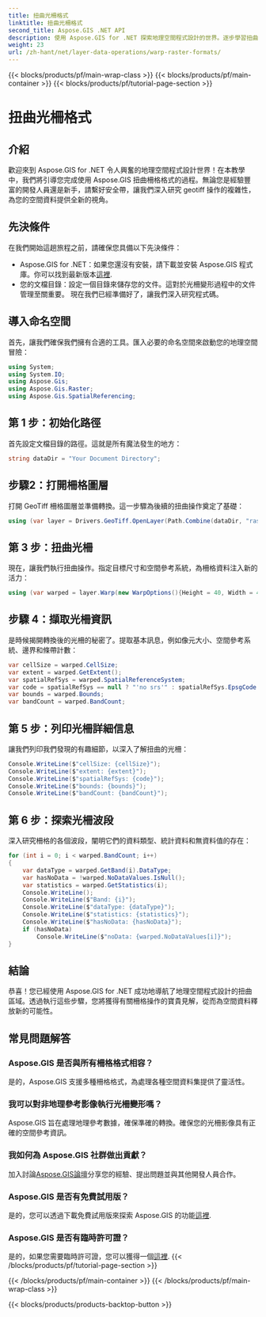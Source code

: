 ```yaml
---
title: 扭曲光柵格式
linktitle: 扭曲光柵格式
second_title: Aspose.GIS .NET API
description: 使用 Aspose.GIS for .NET 探索地理空間程式設計的世界。逐步學習扭曲柵格格式以增強空間資料視覺化。
weight: 23
url: /zh-hant/net/layer-data-operations/warp-raster-formats/
---
```


{{< blocks/products/pf/main-wrap-class >}}
{{< blocks/products/pf/main-container >}}
{{< blocks/products/pf/tutorial-page-section >}}

# 扭曲光柵格式

## 介紹
歡迎來到 Aspose.GIS for .NET 令人興奮的地理空間程式設計世界！在本教學中，我們將引導您完成使用 Aspose.GIS 扭曲柵格格式的過程。無論您是經驗豐富的開發人員還是新手，請繫好安全帶，讓我們深入研究 geotiff 操作的複雜性，為您的空間資料提供全新的視角。
## 先決條件
在我們開始這趟旅程之前，請確保您具備以下先決條件：
-  Aspose.GIS for .NET：如果您還沒有安裝，請下載並安裝 Aspose.GIS 程式庫。你可以找到最新版本[這裡](https://releases.aspose.com/gis/net/).
- 您的文檔目錄：設定一個目錄來儲存您的文件。這對於光柵變形過程中的文件管理至關重要。
現在我們已經準備好了，讓我們深入研究程式碼。
## 導入命名空間
首先，讓我們確保我們擁有合適的工具。匯入必要的命名空間來啟動您的地理空間冒險：
```csharp
using System;
using System.IO;
using Aspose.Gis;
using Aspose.Gis.Raster;
using Aspose.Gis.SpatialReferencing;
```
## 第 1 步：初始化路徑
首先設定文檔目錄的路徑。這就是所有魔法發生的地方：
```csharp
string dataDir = "Your Document Directory";
```
## 步驟2：打開柵格圖層
打開 GeoTiff 柵格圖層並準備轉換。這一步驟為後續的扭曲操作奠定了基礎：
```csharp
using (var layer = Drivers.GeoTiff.OpenLayer(Path.Combine(dataDir, "raster_float32.tif")))
```
## 第 3 步：扭曲光柵
現在，讓我們執行扭曲操作。指定目標尺寸和空間參考系統，為柵格資料注入新的活力：
```csharp
using (var warped = layer.Warp(new WarpOptions(){Height = 40, Width = 40, TargetSpatialReferenceSystem = SpatialReferenceSystem.Wgs84}))
```
## 步驟 4：擷取光柵資訊
是時候揭開轉換後的光柵的秘密了。提取基本訊息，例如像元大小、空間參考系統、邊界和條帶計數：
```csharp
var cellSize = warped.CellSize;
var extent = warped.GetExtent();
var spatialRefSys = warped.SpatialReferenceSystem;
var code = spatialRefSys == null ? "'no srs'" : spatialRefSys.EpsgCode.ToString();
var bounds = warped.Bounds;
var bandCount = warped.BandCount;
```
## 第 5 步：列印光柵詳細信息
讓我們列印我們發現的有趣細節，以深入了解扭曲的光柵：
```csharp
Console.WriteLine($"cellSize: {cellSize}");
Console.WriteLine($"extent: {extent}");
Console.WriteLine($"spatialRefSys: {code}");
Console.WriteLine($"bounds: {bounds}");
Console.WriteLine($"bandCount: {bandCount}");
```
## 第 6 步：探索光柵波段
深入研究柵格的各個波段，闡明它們的資料類型、統計資料和無資料值的存在：
```csharp
for (int i = 0; i < warped.BandCount; i++)
{
    var dataType = warped.GetBand(i).DataType;
    var hasNoData = !warped.NoDataValues.IsNull();
    var statistics = warped.GetStatistics(i);
    Console.WriteLine();
    Console.WriteLine($"Band: {i}");
    Console.WriteLine($"dataType: {dataType}");
    Console.WriteLine($"statistics: {statistics}");
    Console.WriteLine($"hasNoData: {hasNoData}");
    if (hasNoData)
        Console.WriteLine($"noData: {warped.NoDataValues[i]}");
}
```
## 結論
恭喜！您已經使用 Aspose.GIS for .NET 成功地導航了地理空間程式設計的扭曲區域。透過執行這些步驟，您將獲得有關柵格操作的寶貴見解，從而為空間資料釋放新的可能性。
## 常見問題解答
### Aspose.GIS 是否與所有柵格格式相容？
是的，Aspose.GIS 支援多種柵格格式，為處理各種空間資料集提供了靈活性。
### 我可以對非地理參考影像執行光柵變形嗎？
Aspose.GIS 旨在處理地理參考數據，確保準確的轉換。確保您的光柵影像具有正確的空間參考資訊。
### 我如何為 Aspose.GIS 社群做出貢獻？
加入討論[Aspose.GIS論壇](https://forum.aspose.com/c/gis/33)分享您的經驗、提出問題並與其他開發人員合作。
### Aspose.GIS 是否有免費試用版？
是的，您可以透過下載免費試用版來探索 Aspose.GIS 的功能[這裡](https://releases.aspose.com/).
### Aspose.GIS 是否有臨時許可證？
是的，如果您需要臨時許可證，您可以獲得一個[這裡](https://purchase.aspose.com/temporary-license/).
{{< /blocks/products/pf/tutorial-page-section >}}

{{< /blocks/products/pf/main-container >}}
{{< /blocks/products/pf/main-wrap-class >}}

{{< blocks/products/products-backtop-button >}}
